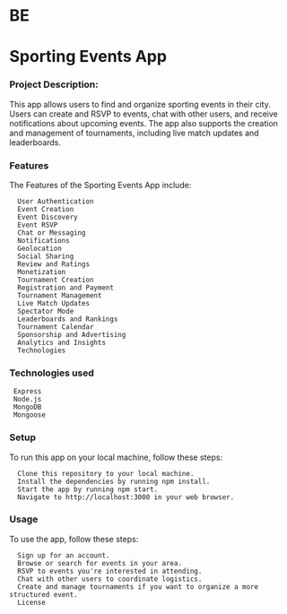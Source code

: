 # BE
 
<h1> Sporting Events App </h1>

<h3> Project Description: </h3>

This app allows users to find and organize sporting events in their city. Users can create and RSVP to events, chat with other users, and receive notifications about upcoming events. The app also supports the creation and management of tournaments, including live match updates and leaderboards.

<h3>Features </h3>

The Features of the Sporting Events App include:

      User Authentication
      Event Creation
      Event Discovery
      Event RSVP
      Chat or Messaging
      Notifications
      Geolocation
      Social Sharing
      Review and Ratings
      Monetization
      Tournament Creation
      Registration and Payment
      Tournament Management
      Live Match Updates
      Spectator Mode
      Leaderboards and Rankings
      Tournament Calendar
      Sponsorship and Advertising
      Analytics and Insights
      Technologies

<h3> Technologies used </h3>

     Express
     Node.js
     MongoDB
     Mongoose
     
<h3> Setup </h3>

To run this app on your local machine, follow these steps:

      Clone this repository to your local machine.
      Install the dependencies by running npm install.
      Start the app by running npm start.
      Navigate to http://localhost:3000 in your web browser.

<h3>Usage</h3>

To use the app, follow these steps:

      Sign up for an account.
      Browse or search for events in your area.
      RSVP to events you're interested in attending.
      Chat with other users to coordinate logistics.
      Create and manage tournaments if you want to organize a more structured event.
      License

